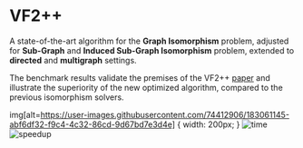 # VF2++
A state-of-the-art algorithm for the **Graph Isomorphism** problem, adjusted for **Sub-Graph** and 
**Induced Sub-Graph Isomorphism** problem, extended to **directed** and **multigraph** settings.

The benchmark results validate the premises of the VF2++ [paper](https://www.sciencedirect.com/science/article/pii/S0166218X18300829) and illustrate the superiority of the new optimized algorithm, compared to the previous isomorphism solvers.

img[alt=https://user-images.githubusercontent.com/74412906/183061145-abf6df32-f9c4-4c32-86cd-9d67bd7e3d4e] { width: 200px; }
![time](https://user-images.githubusercontent.com/74412906/183061145-abf6df32-f9c4-4c32-86cd-9d67bd7e3d4e.png)
![speedup](https://user-images.githubusercontent.com/74412906/183061153-d5e7a319-7cb0-487a-854b-b468d31389c3.png)

